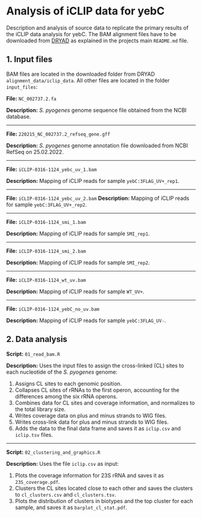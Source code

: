 # Analysis of iCLIP data for yebC

Description and analysis of source data to replicate the primary results of the iCLIP data analysis for yebC. The BAM alignment files have to be downloaded from [DRYAD](https://doi.org/10.5061/dryad.j0zpc86rg) as explained in the projects main `README.md` file.

## 1. Input files

BAM files are located in the downloaded folder from DRYAD `alignment_data/iclip_data`. All other files are located in the folder `input_files`:

**File:** `NC_002737.2.fa`

**Description:** *S. pyogenes* genome sequence file obtained from the NCBI database.

---
**File:** `220215_NC_002737.2_refseq_gene.gff`

**Description:** *S. pyogenes* genome annotation file downloaded from NCBI RefSeq on 25.02.2022.

---
**File:** `iCLIP-0316-1124_yebc_uv_1.bam`

**Description:** Mapping of iCLIP reads for sample `yebC:3FLAG_UV+_rep1`.

---
**File:** `iCLIP-0316-1124_yebc_uv_2.bam`
**Description:** Mapping of iCLIP reads for sample `yebC:3FLAG_UV+_rep2`.

---
**File:** `iCLIP-0316-1124_smi_1.bam`

**Description:** Mapping of iCLIP reads for sample `SMI_rep1`.

---
**File:** `iCLIP-0316-1124_smi_2.bam`

**Description:** Mapping of iCLIP reads for sample `SMI_rep2`.

---
**File:** `iCLIP-0316-1124_wt_uv.bam`

**Description:** Mapping of iCLIP reads for sample `WT_UV+`.

---
**File:** `iCLIP-0316-1124_yebC_no_uv.bam`

**Description:** Mapping of iCLIP reads for sample `yebC:3FLAG_UV-`.

## 2. Data analysis

**Script:** `01_read_bam.R`

**Description:** Uses the input files to assign the cross-linked (CL) sites to each nucleotide of the *S. pyogenes* genome:

1. Assigns CL sites to each genomic position.
2. Collapses CL sites of rRNAs to the first operon, accounting for the differences among the six rRNA operons.
3. Combines data for CL sites and coverage information, and normalizes to the total library size.
4. Writes coverage data on plus and minus strands to WIG files.
5. Writes cross-link data for plus and minus strands to WIG files.
6. Adds the data to the final data frame and saves it as `iclip.csv` and `iclip.tsv` files.

---

**Script:** `02_clustering_and_graphics.R`

**Description:** Uses the file `iclip.csv` as input:

1. Plots the coverage information for 23S rRNA and saves it as `23S_coverage.pdf`.
2. Clusters the CL sites located close to each other and saves the clusters to `cl_clusters.csv` and `cl_clusters.tsv`.
3. Plots the distribution of clusters in biotypes and the top cluster for each sample, and saves it as `barplot_cl_stat.pdf`.
